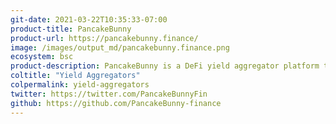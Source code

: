 ```yaml
---
git-date: 2021-03-22T10:35:33-07:00
product-title: PancakeBunny
product-url: https://pancakebunny.finance/
image: /images/output_md/pancakebunny.finance.png
ecosystem: bsc
product-description: PancakeBunny is a DeFi yield aggregator platform that enables auto compounding and yield optimization for all PancakeSwap LP pairs
coltitle: "Yield Aggregators"
colpermalink: yield-aggregators
twitter: https://twitter.com/PancakeBunnyFin
github: https://github.com/PancakeBunny-finance
---
```

